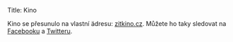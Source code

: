 Title: Kino

Kino se přesunulo na vlastní ädresu: <a href="http://zitkino.cz">zitkino.cz</a>. Můžete ho taky sledovat na <a href="http://www.facebook.com/zitkino">Facebooku</a> a <a href="http://twitter.com/zitkino">Twitteru</a>.
